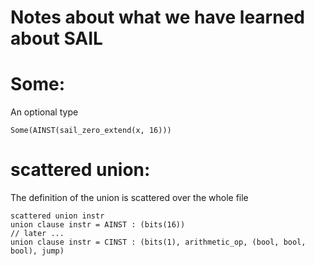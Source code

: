 Notes about what we have learned about SAIL
=

Some:
==
An optional type
```
Some(AINST(sail_zero_extend(x, 16)))
```

scattered union:
==
The definition of the union is scattered over the whole file
```
scattered union instr
union clause instr = AINST : (bits(16))
// later ...
union clause instr = CINST : (bits(1), arithmetic_op, (bool, bool, bool), jump)
```